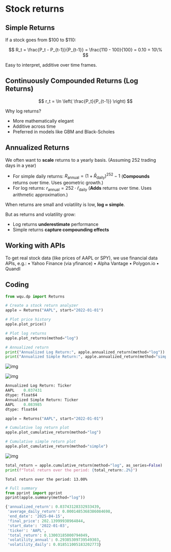 # Stock returns

## Simple Returns 

If a stock goes from \$100 to \$110: 


$$
R_t = \frac{P_t - P_{t-1}}{P_{t-1}} = \frac{110 - 100}{100} = 0.10 = 10\%
$$


Easy to interpret, additive over time frames.

## Continuously Compounded Returns (Log Returns)


$$
r_t = \ln \left( \frac{P_t}{P_{t-1}} \right)
$$


Why log returns?



- More mathematically elegant
- Additive across time
- Preferred in models like GBM and Black-Scholes

## Annualized Returns

We often want to **scale** returns to a yearly basis.  (Assuming 252 trading days in a year)

- For simple daily returns: $R_{\text{annual}} = (1 + \bar{R}_{\text{daily}})^{252} - 1$  (**Compounds** returns over time. Uses geometric growth.)
- For log returns: $r_{\text{annual}} = 252 \cdot \bar{r}_{\text{daily}}$  (**Adds** returns over time. Uses arithmetic approximation.)



When returns are small and volatility is low, **log ≈ simple**.

But as returns and volatility grow:



- Log returns **underestimate** performance
- Simple returns **capture compounding effects**

## Working with APIs

To get real stock data (like prices of AAPL or SPY), we use financial data APIs, e.g.:
	•	Yahoo Finance (via yfinance)
	•	Alpha Vantage
	•	Polygon.io
	•	Quandl 

## Coding

```python
from wqu.dp import Returns

# Create a stock return analyzer
apple = Returns("AAPL", start="2022-01-01")

# Plot price history
apple.plot_price()

# Plot log returns
apple.plot_returns(method="log")

# Annualized return
print("Annualized Log Return:", apple.annualized_return(method="log"))
print("Annualized Simple Return:", apple.annualized_return(method="simple"))
```

![img](./assets/E910EDD7-F65E-479B-9661-B8EF63D80DBA.png)

![img](./assets/0832608A-CF5C-4399-903E-56F77791E9E0.png)

```python
Annualized Log Return: Ticker
AAPL    0.037431
dtype: float64
Annualized Simple Return: Ticker
AAPL    0.083985
dtype: float64
```

```python
apple = Returns("AAPL", start="2022-01-01")

# Cumulative log return plot
apple.plot_cumulative_return(method="log")

# Cumulative simple return plot
apple.plot_cumulative_return(method="simple")
```



![img](./assets/AA3C122B-208E-4240-845D-FDA4C0E15D08.png)

```python
total_return = apple.cumulative_return(method="log", as_series=False)
print(f"Total return over the period: {total_return:.2%}")
```

```
Total return over the period: 13.00%
```

```python
# Full summary
from pprint import pprint
pprint(apple.summary(method="log"))
```

```python
{'annualized_return': 0.03743128332933439,
 'average_daily_return': 0.0001485368386084698,
 'end_date': '2025-04-15',
 'final_price': 202.13999938964844,
 'start_date': '2022-01-03',
 'ticker': 'AAPL',
 'total_return': 0.13003185000794049,
 'volatility_annual': 0.29385309739549303,
 'volatility_daily': 0.018511005183202773}
```

